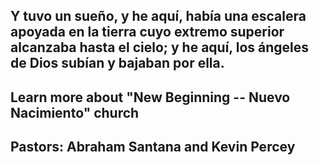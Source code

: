 ## Y tuvo un sueño, y he aquí, había una escalera apoyada en la tierra cuyo extremo superior alcanzaba hasta el cielo; y he aquí, los ángeles de Dios subían y bajaban por ella.

## Learn more about "New Beginning -- Nuevo Nacimiento" church

## Pastors: Abraham Santana and Kevin Percey

